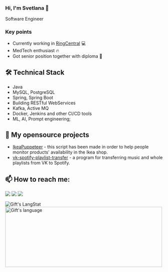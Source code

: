### Hi, I'm Svetlana 👋

<p>Software Engineer</p>

### Key points
*   Currently working in [RingCentral](https://www.ringcentral.com/)  :computer:
*   MedTech enthusiast 🔥
*   Got senior position together with diploma  :muscle:

## 🛠 Technical Stack
*   Java
*   MySQL, PostgreSQL
*   Spring, Spring Boot
*   Building RESTful WebServices
*   Kafka, Active MQ
*   Docker, Jenkins and other CI/CD tools 
*   ML, AI, Prompt engineering;

## 💼  My opensource projects

*   [IkeaPuppeteer](https://github.com/SPerekrestova/IkeaPuppeteer) - this script has been made in order to help people monitor products' availability in the Ikea shop.
*   [vk-spotify-playlist-transfer](https://github.com/Mishelles/vk-spotify-playlist-transfer) - a program for transferring music and whole playlists from VK to Spotify.


## 📫 How to reach me:
<p>
     <a href="mailto:svetlana.perekrestova2@gmail.com (mailto:svetlana.perekrestova2@gmail.com)"><img src="https://img.shields.io/badge/e‑mail-D14836.svg?style=for-the-badge&logo=GMail&logoColor=white"/></a>
  <a href="https://linkedin.com/in/svetlana-perekrestova"><img src="https://img.shields.io/badge/linkedin-0077B5.svg?style=for-the-badge&logo=linkedin&logoColor=white"/></a>
  <a href="https://t.me/S_P_va"><img src="https://img.shields.io/badge/Telegram-S_p_va-blue"/></a>
</p>

<div>
   <img align="center" src="https://github-readme-streak-stats.herokuapp.com/?user=SPerekrestova" alt="Gift's LangStat" />
  <img align="center" src="https://github-readme-stats.vercel.app/api/top-langs?username=SPerekrestova&langs_count=10&show_icons=true&locale=en&layout=compact&theme=light" alt="Gift's language" height="192px"  width="500px"/>
</div>

<!--
**SPerekrestova/SPerekrestova** is a ✨ _special_ ✨ repository because its `README.md` (this file) appears on your GitHub profile.

Here are some ideas to get you started:

- 🔭 I’m currently working on ...
- 🌱 I’m currently learning ...
- 👯 I’m looking to collaborate on ...
- 🤔 I’m looking for help with ...
- 💬 Ask me about ...
- 📫 How to reach me: ...
- 😄 Pronouns: ...
- ⚡ Fun fact: ...
-->
